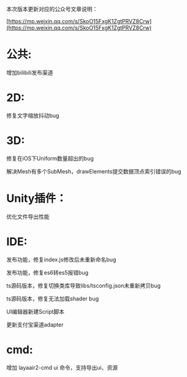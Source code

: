 本次版本更新对应的公众号文章说明：

[https://mp.weixin.qq.com/s/SkoO15FxgK1ZgtPRVZ8Crw](https://mp.weixin.qq.com/s/SkoO15FxgK1ZgtPRVZ8Crw)

# 公共:

   增加bilibili发布渠道

# 2D:

   修复文字缩放抖动bug

# 3D:
   修复在iOS下Uniform数量超出的bug

   解决Mesh有多个SubMesh，drawElements提交数据顶点索引错误的bug 

# Unity插件： 

   优化文件导出性能

# IDE:

   发布功能，修复index.js修改后未重新命名bug

   发布功能，修复es6转es5报错bug  

   ts源码版本，修复切换类库导致libs/tsconfig.json未重新拷贝bug

   ts源码版本，修复无法加载shader bug

   UI编辑器新建Script脚本

   更新支付宝渠道adapter
    
# cmd:

   增加 layaair2-cmd ui 命令，支持导出ui、资源